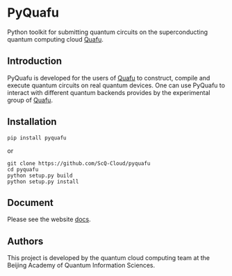 # PyQuafu

Python toolkit for submitting quantum circuits on the superconducting quantum computing cloud [Quafu](http://quafu.baqis.ac.cn/). 


## Introduction

PyQuafu is developed for the users of [Quafu](http://quafu.baqis.ac.cn/) to construct, compile and execute quantum circuits on real quantum devices. One can use PyQuafu to interact with different quantum backends provides by the experimental group of [Quafu](http://quafu.baqis.ac.cn/). 

## Installation

```
pip install pyquafu 
```
or 

```shell
git clone https://github.com/ScQ-Cloud/pyquafu
cd pyquafu
python setup.py build
python setup.py install
```

## Document
Please see the website [docs](https://scq-cloud.github.io/).

## Authors
This project is developed by the quantum cloud computing team at the Beijing Academy of Quantum Information Sciences.
